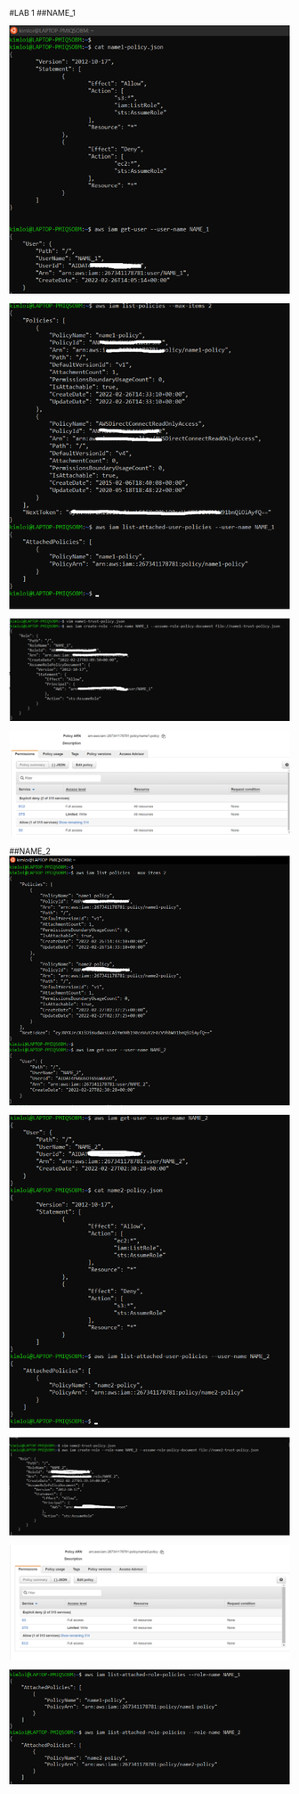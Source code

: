 #LAB 1
##NAME_1


![Image 1](https://github.com/kimloi1/lab/blob/main/lab1/lab1(1).png)

![Image 2](https://github.com/kimloi1/lab/blob/main/lab1/lab1(2).png)

![Image 3](https://github.com/kimloi1/lab/blob/main/lab1/lab1(5).png)

![Image 4](https://github.com/kimloi1/lab/blob/main/lab1/lab1(7).png)


##NAME_2
![Image 5](https://github.com/kimloi1/lab/blob/main/lab1/lab1(3).png)

![Image 6](https://github.com/kimloi1/lab/blob/main/lab1/lab1(4).png)

![Image 7](https://github.com/kimloi1/lab/blob/main/lab1/lab1(6).png)

![Image 8](https://github.com/kimloi1/lab/blob/main/lab1/lab1(8).png)

![Image 9](https://github.com/kimloi1/lab/blob/main/lab1/lab1(9).png)
